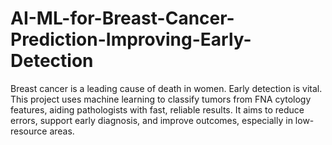 # AI-ML-for-Breast-Cancer-Prediction-Improving-Early-Detection
Breast cancer is a leading cause of death in women. Early detection is vital. This project uses machine learning to classify tumors from FNA cytology features, aiding pathologists with fast, reliable results. It aims to reduce errors, support early diagnosis, and improve outcomes, especially in low-resource areas.
